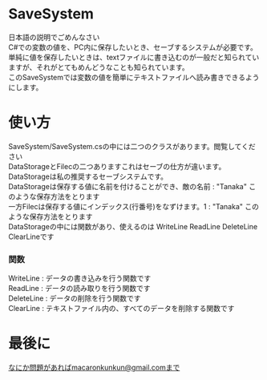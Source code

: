 # SaveSystem  
日本語の説明でごめんなさい  
C#での変数の値を、PC内に保存したいとき、セーブするシステムが必要です。  
単純に値を保存したいときは、textファイルに書き込むのが一般だと知られていますが、それがとてもめんどうなことも知られています。  
このSaveSystemでは変数の値を簡単にテキストファイルへ読み書きできるようにします。  
# 使い方  
SaveSystem/SaveSystem.csの中には二つのクラスがあります。閲覧してください  
DataStorageとFilecの二つありますこれはセーブの仕方が違います。  
DataStorageは私の推奨するセーブシステムです。  
DataStorageは保存する値に名前を付けることができ、敵の名前 : "Tanaka" このような保存方法をとります  
一方Filecは保存する値にインデックス(行番号)をなずけます。1 : "Tanaka" このような保存方法をとります  
DataStorageの中には関数があり、使えるのは WriteLine ReadLine DeleteLine ClearLineです  
### 関数  
WriteLine  :  データの書き込みを行う関数です  
ReadLine   :  データの読み取りを行う関数です  
DeleteLine :  データの削除を行う関数です  
ClearLine  :  テキストファイル内の、すべてのデータを削除する関数です  
# 最後に  
なにか問題があればmacaronkunkun@gmail.comまで  

